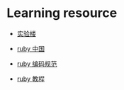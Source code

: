 # Learning resource

- [实验楼](https://www.shiyanlou.com/courses/13)

- [ruby 中国](https://ruby-china.org/topics)

- [ruby 编码规范](https://ruby-china.org/wiki/coding-style)

- [ruby 教程](https://www.ruby-lang.org/zh_cn/documentation/)